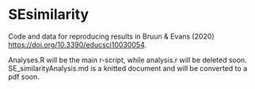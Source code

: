 # SEsimilarity
Code and data for reproducing results in Bruun &amp; Evans (2020) https://doi.org/10.3390/educsci10030054.

Analyses.R will be the main r-script, while analysis.r will be deleted soon. 
SE_similarityAnalysis.md is a knitted document and will be converted to a pdf soon. 
